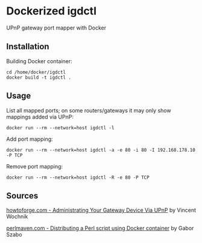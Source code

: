 # Dockerized igdctl

UPnP gateway port mapper with Docker

## Installation

Building Docker container:

    cd /home/docker/igdctl
    docker build -t igdctl .

## Usage

List all mapped ports; on some routers/gateways it may only show mappings added via UPnP:

    docker run --rm --network=host igdctl -l


Add port mapping:

    docker run --rm --network=host igdctl -a -e 80 -i 80 -I 192.168.178.10 -P TCP


Remove port mapping:

    docker run --rm --network=host igdctl -R -e 80 -P TCP


## Sources

[howtoforge.com - Administrating Your Gateway Device Via UPnP](https://www.howtoforge.com/administrating-your-gateway-device-via-upnp) by Vincent Wochnik

[perlmaven.com - Distributing a Perl script using Docker container](https://perlmaven.com/distributing-perl-script-using-docker) by Gabor Szabo
